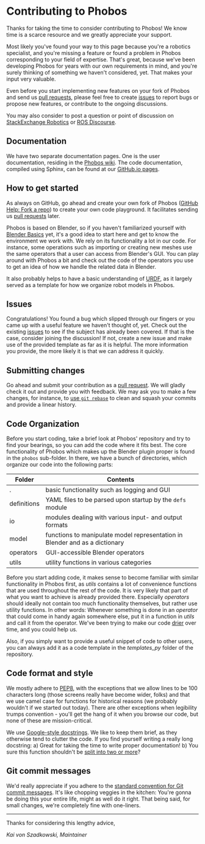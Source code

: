# Contributing to Phobos

Thanks for taking the time to consider contributing to Phobos! We know time is a scarce resource and we greatly appreciate your support.

Most likely you've found your way to this page because you're a robotics specialist, and you're missing a feature or found a problem in Phobos corresponding to your field of expertise. That's great, because we've been developing Phobos for years with our own requirements in mind, and you're surely thinking of something we haven't considered, yet. That makes your input very valuable.

Even before you start implementing new features on your fork of Phobos and send us [pull requests](https://github.com/dfki-ric/phobos/pulls), please feel free to create [issues](https://github.com/dfki-ric/phobos/issues) to report bugs or propose new features, or contribute to the ongoing discussions.

You may also consider to post a question or point of discussion on [StackExchange Robotics](https://robotics.stackexchange.com/) or [ROS Discourse](https://discourse.ros.org/).


## Documentation

We have two separate documentation pages. One is the user documentation, residing in the [Phobos wiki](https://github.com/dfki-ric/phobos/wiki). The code documentation, compiled using Sphinx, can be found at our [GitHub.io pages](http://dfki-ric.github.io/phobos).


## How to get started

As always on GitHub, go ahead and create your own fork of Phobos ([GitHub Help: Fork a repo]([https://help.github.com/articles/fork-a-repo/)) to create your own code playground. It facilitates sending us [pull requests](https://github.com/dfki-ric/phobos/pulls) later.

Phobos is based on Blender, so if you haven't familiarized yourself with [Blender Basics](https://github.com/dfki-ric/phobos/wiki/Blender%20Basics) yet, it's a good idea to start here and get to know the environment we work with. We rely on its functionality a lot in our code. For instance, some operations such as importing or creating new meshes use the same operators that a user can access from Blender's GUI. You can play around with Phobos a bit and check out the code of the operators you use to get an idea of how we handle the related data in Blender.

It also probably helps to have a basic understanding of [URDF](http://wiki.ros.org/urdf), as it largely served as a template for how we organize robot models in Phobos.


## Issues
Congratulations! You found a bug which slipped through our fingers or you came up with a useful feature we haven't thought of, yet. Check out the existing [issues](https://github.com/dfki-ric/phobos/issues) to see if the subject has already been covered. If that is the case, consider joining the discussion! If not, create a new issue and make use of the provided template as far as it is helpful. The more information you provide, the more likely it is that we can address it quickly.


## Submitting changes

Go ahead and submit your contribution as a [pull request](https://help.github.com/articles/about-pull-requests/). We will gladly check it out and provide you with feedback. We may ask you to make a few changes, for instance, to [use `git rebase`](https://code.tutsplus.com/tutorials/rewriting-history-with-git-rebase--cms-23191) to clean and squash your commits and provide a linear history.


## Code Organization

Before you start coding, take a brief look at Phobos' repository and try to find your bearings, so you can add the code where it fits best. The core functionality of Phobos which makes up the Blender plugin proper is found in the `phobos` sub-folder. In there, we have a bunch of directories, which organize our code into the following parts:

Folder | Contents
------ | ----------
. | basic functionality such as logging and GUI
definitions | YAML files to be parsed upon startup by the `defs` module
io | modules dealing with various input- and output formats
model | functions to manipulate model representation in Blender and  as a dictionary
operators | GUI-accessible Blender operators
utils | utility functions in various categories

Before you start adding code, it makes sense to become familiar with similar functionality in Phobos first, as *utils* contains a lot of convenience functions that are used throughout the rest of the code. It is very likely that part of what you want to achieve is already provided there. Especially *operators* should ideally not contain too much functionality themselves, but rather use utility functions. In other words: Whenever something is done in an *operator* that could come in handy again somewhere else, put it in a function in *utils* and call it from the operator. We've been trying to make our code [drier](https://en.wikipedia.org/wiki/Don%27t_repeat_yourself) over time, and you could help us.

Also, if you simply want to provide a useful snippet of code to other users, you can always add it as a code template in the *templates_py* folder of the repository.


## Code format and style

We mostly adhere to [PEP8](http://pep8.org/), with the exceptions that we allow lines to be 100 characters long (those screens really have become wider, folks) and that we use camel case for functions for historical reasons (we probably wouldn't if we started out today). There are other exceptions when legibility trumps convention - you'll get the hang of it when you browse our code, but none of these are mission-critical.

We use [Google-style docstrings](http://www.sphinx-doc.org/en/master/ext/example_google.html). We like to keep them brief, as they otherwise tend to clutter the code. If you find yourself writing a really long docstring: a) Great for taking the time to write proper documentation! b) You sure this function shouldn't be [split into two or more](https://iwanttocode.wordpress.com/tag/god-function/)?


## Git commit messages

We'd really appreciate if you adhere to the [standard convention for Git commit messages](https://chris.beams.io/posts/git-commit/). It's like chopping veggies in the kitchen: You're gonna be doing this your entire life, might as well do it right. That being said, for small changes, we're completely fine with one-liners.

---

Thanks for considering this lengthy advice,

*Kai von Szadkowski, Maintainer*
